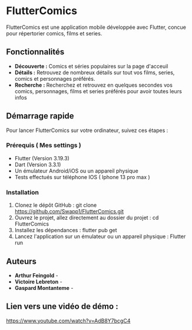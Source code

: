 # FlutterComics

FlutterComics est une application mobile développée avec Flutter, concue pour répertorier comics, films et series.

## Fonctionnalités

- **Découverte :** Comics et séries populaires sur la page d'acceuil
- **Détails :** Retrouvez de nombreux détails sur tout vos films, series, comics et personnages préférés.
- **Recherche :** Recherchez et retrouvez en quelques secondes vos comics, personnages, films et series préférés pour avoir toutes leurs infos

## Démarrage rapide

Pour lancer FlutterComics sur votre ordinateur, suivez ces étapes :



### Prérequis ( Mes settings )

- Flutter (Version 3.19.3) 
- Dart (Version 3.3.1)
- Un émulateur Android/iOS ou un appareil physique
- Tests effectués sur téléphone IOS ( Iphone 13 pro max ) 

### Installation

1. Clonez le dépôt GitHub :
   git clone https://github.com/Swapp1/FlutterComics.git
2. Ouvrez le projet, allez directement au dossier du projet :
   cd FlutterComics
3. Installez les dépendances :
   flutter pub get
4. Lancez l'application sur un émulateur ou un appareil physique :
   Flutter run

## Auteurs

- **Arthur Feingold** - 
- **Victoire Lebreton** -
- **Gaspard Montanteme** -

## Lien vers une vidéo de démo :

https://www.youtube.com/watch?v=AdB8Y7bcgC4



